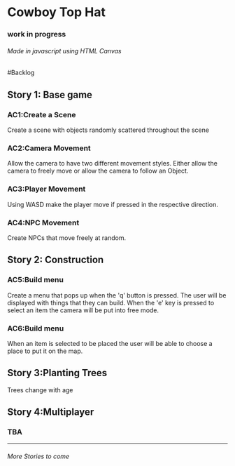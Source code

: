 # Cowboy Top Hat
### work in progress
###### Made in javascript using HTML Canvas

#Backlog

## Story 1: Base game
### AC1:Create a Scene
Create a scene with objects randomly scattered throughout the scene

### AC2:Camera Movement
Allow the camera to have two different movement styles. Either allow the camera to freely move or allow the camera to follow an Object.

### AC3:Player Movement
Using WASD make the player move if pressed in the respective direction.

### AC4:NPC Movement
Create NPCs that move freely at random.

## Story 2: Construction
### AC5:Build menu
Create a menu that pops up when the 'q' button is pressed. The user will be displayed with things that they can build. When the 'e' key is pressed to select an item the camera will be put into free mode.

### AC6:Build menu
When an item is selected to be placed the user will be able to choose a place to put it on the map.

## Story 3:Planting Trees
Trees change with age

## Story 4:Multiplayer
### TBA

---
###### More Stories to come
